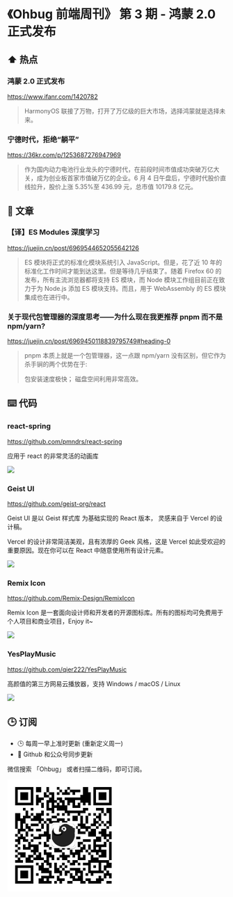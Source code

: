# 《Ohbug 前端周刊》 第 3 期 - 鸿蒙 2.0 正式发布

## ⬆️ 热点

### 鸿蒙 2.0 正式发布

https://www.ifanr.com/1420782

> HarmonyOS 联接了万物，打开了万亿级的巨大市场，选择鸿蒙就是选择未来。

### 宁德时代，拒绝“躺平”

https://36kr.com/p/1253687276947969

> 作为国内动力电池行业龙头的宁德时代，在前段时间市值成功突破万亿大关，成为创业板首家市值破万亿的企业。6 月 4 日午盘后，宁德时代股价直线拉升，股价上涨 5.35%至 436.99 元，总市值 10179.8 亿元。

## 📝 文章

### 【译】ES Modules 深度学习

https://juejin.cn/post/6969544652055642126

> ES 模块将正式的标准化模块系统引入 JavaScript。但是，花了近 10 年的标准化工作时间才能到达这里。但是等待几乎结束了。随着 Firefox 60 的发布，所有主流浏览器都将支持 ES 模块，而 Node 模块工作组目前正在致力于为 Node.js 添加 ES 模块支持。而且，用于 WebAssembly 的 ES 模块集成也在进行中。

### 关于现代包管理器的深度思考——为什么现在我更推荐 pnpm 而不是 npm/yarn?

https://juejin.cn/post/6969450118839795749#heading-0

> pnpm 本质上就是一个包管理器，这一点跟 npm/yarn 没有区别，但它作为杀手锏的两个优势在于:
>
> 包安装速度极快；
> 磁盘空间利用非常高效。

## ⌨️ 代码

### react-spring

https://github.com/pmndrs/react-spring

应用于 react 的非常灵活的动画库

![](https://i.imgur.com/OxGLHeT.gif)

### Geist UI

https://github.com/geist-org/react

Geist UI 是以 Geist 样式库 为基础实现的 React 版本， 灵感来自于 Vercel 的设计稿。

Vercel 的设计非常简洁美观，且有浓厚的 Geek 风格，这是 Vercel 如此受欢迎的重要原因。现在你可以在 React 中随意使用所有设计元素。

![](https://user-images.githubusercontent.com/11304944/91128466-dfc96c00-e6da-11ea-8b03-a96e6b98667d.png)

### Remix Icon

https://github.com/Remix-Design/RemixIcon

Remix Icon 是一套面向设计师和开发者的开源图标库。所有的图标均可免费用于个人项目和商业项目，Enjoy it~

![](https://camo.githubusercontent.com/fcc655218b07770c13935a69a42bd598f5fc275c019e4f6048d65ca2254b699c/687474703a2f2f63646e2e72656d697869636f6e2e636f6d2f707265766965772e737667)

### YesPlayMusic

https://github.com/qier222/YesPlayMusic

高颜值的第三方网易云播放器，支持 Windows / macOS / Linux

![](https://github.com/qier222/YesPlayMusic/raw/master/images/library.png)

## 🕒 订阅

- 🕒 每周一早上准时更新 (重新定义周一)
- 👋 Github 和公众号同步更新

微信搜索 「Ohbug」 或者扫描二维码，即可订阅。

![](https://raw.githubusercontent.com/ohbug-org/weekly/main/qrcode.jpg)
